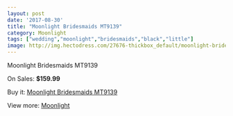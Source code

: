 ```yaml
---
layout: post
date: '2017-08-30'
title: "Moonlight Bridesmaids MT9139"
category: Moonlight
tags: ["wedding","moonlight","bridesmaids","black","little"]
image: http://img.hectodress.com/27676-thickbox_default/moonlight-bridesmaids-mt9139.jpg
---
```

Moonlight Bridesmaids MT9139

On Sales: **$159.99**
<a href="https://www.hectodress.com/moonlight/12883-moonlight-bridesmaids-mt9139.html"><amp-img layout="responsive" width="600" height="600" src="//img.hectodress.com/27676-thickbox_default/moonlight-bridesmaids-mt9139.jpg" alt="Moonlight Bridesmaids MT9139 0" /></a>
<a href="https://www.hectodress.com/moonlight/12883-moonlight-bridesmaids-mt9139.html"><amp-img layout="responsive" width="600" height="600" src="//img.hectodress.com/27677-thickbox_default/moonlight-bridesmaids-mt9139.jpg" alt="Moonlight Bridesmaids MT9139 1" /></a>

Buy it: [Moonlight Bridesmaids MT9139](https://www.hectodress.com/moonlight/12883-moonlight-bridesmaids-mt9139.html "Moonlight Bridesmaids MT9139")

View more: [Moonlight](https://www.hectodress.com/197-moonlight "Moonlight")
